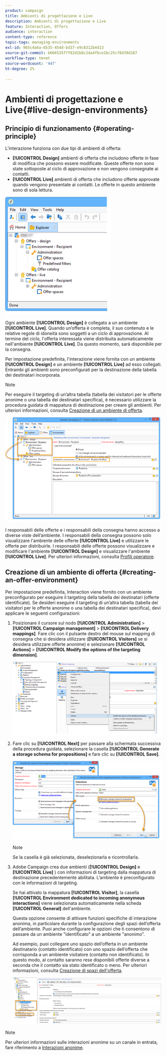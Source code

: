 ```yaml
---
product: campaign
title: Ambienti di progettazione e Live
description: Ambienti di progettazione e Live
feature: Interaction, Offers
audience: interaction
content-type: reference
topic-tags: managing-environments
exl-id: 965c4a6a-6535-454d-bd37-e9c8312b4d13
source-git-commit: b666535f7f82d1b8c2da4fbce1bc25cf8d39d187
workflow-type: tm+mt
source-wordcount: '447'
ht-degree: 2%

---
```


# Ambienti di progettazione e Live{#live-design-environments}



## Principio di funzionamento {#operating-principle}

L’interazione funziona con due tipi di ambienti di offerta:

* **[!UICONTROL Design]** ambienti di offerta che includono offerte in fase di modifica che possono essere modificate. Queste offerte non sono state sottoposte al ciclo di approvazione e non vengono consegnate ai contatti.
* **[!UICONTROL Live]** ambienti di offerta che includono offerte approvate quando vengono presentate ai contatti. Le offerte in questo ambiente sono di sola lettura.

![](assets/offer_environments_overview_001.png)

Ogni ambiente **[!UICONTROL Design]** è collegato a un ambiente **[!UICONTROL Live]**. Quando un’offerta è completa, il suo contenuto e le relative regole di idoneità sono soggetti a un ciclo di approvazione. Al termine del ciclo, l&#39;offerta interessata viene distribuita automaticamente nell&#39;ambiente **[!UICONTROL Live]**. Da questo momento, sarà disponibile per la consegna.

Per impostazione predefinita, l&#39;interazione viene fornita con un ambiente **[!UICONTROL Design]** e un ambiente **[!UICONTROL Live]** ad esso collegati. Entrambi gli ambienti sono preconfigurati per la destinazione della tabella dei destinatari incorporata.

>[!NOTE]
>
>Per eseguire il targeting di un’altra tabella (tabella dei visitatori per le offerte anonime o una tabella dei destinatari specifica), è necessario utilizzare la procedura guidata di mappatura di destinazione per creare gli ambienti. Per ulteriori informazioni, consulta [Creazione di un ambiente di offerta](#creating-an-offer-environment).

![](assets/offer_environments_overview_002.png)

I responsabili delle offerte e i responsabili della consegna hanno accesso a diverse viste dell’ambiente. I responsabili della consegna possono solo visualizzare l&#39;ambiente delle offerte **[!UICONTROL Live]** e utilizzare le offerte per distribuirle. I responsabili delle offerte possono visualizzare e modificare l&#39;ambiente **[!UICONTROL Design]** e visualizzare l&#39;ambiente **[!UICONTROL Live]**. Per ulteriori informazioni, consulta [Profili operatore](../../interaction/using/operator-profiles.md).

## Creazione di un ambiente di offerta {#creating-an-offer-environment}

Per impostazione predefinita, Interaction viene fornito con un ambiente preconfigurato per eseguire il targeting della tabella dei destinatari (offerte identificate). Se desideri eseguire il targeting di un’altra tabella (tabella dei visitatori per le offerte anonime o una tabella dei destinatari specifica), devi applicare le seguenti configurazioni:

1. Posizionare il cursore sul nodo **[!UICONTROL Administration]** > **[!UICONTROL Campaign management]** > **[!UICONTROL Delivery mappings]**. Fare clic con il pulsante destro del mouse sul mapping di consegna che si desidera utilizzare (**[!UICONTROL Visitors]** se si desidera utilizzare offerte anonime) e selezionare **[!UICONTROL Actions]** > **[!UICONTROL Modify the options of the targeting dimension]**.

   ![](assets/offer_env_anonymous_001.png)

1. Fare clic su **[!UICONTROL Next]** per passare alla schermata successiva della procedura guidata, selezionare la casella **[!UICONTROL Generate a storage schema for propositions]** e fare clic su **[!UICONTROL Save]**.

   ![](assets/offer_env_anonymous_002.png)

   >[!NOTE]
   >
   >Se la casella è già selezionata, deselezionarla e ricontrollarla.

1. Adobe Campaign crea due ambienti (**[!UICONTROL Design]** e **[!UICONTROL Live]** ) con informazioni di targeting dalla mappatura di destinazione precedentemente abilitata. L’ambiente è preconfigurato con le informazioni di targeting.

   Se hai attivato la mappatura **[!UICONTROL Visitor]**, la casella **[!UICONTROL Environment dedicated to incoming anonymous interactions]** viene selezionata automaticamente nella scheda **[!UICONTROL General]** dell&#39;ambiente.

   Questa opzione consente di attivare funzioni specifiche di interazione anonima, in particolare durante la configurazione degli spazi dell’offerta dell’ambiente. Puoi anche configurare le opzioni che ti consentono di passare da un ambiente &quot;identificato&quot; a un ambiente &quot;anonimo&quot;.

   Ad esempio, puoi collegare uno spazio dell’offerta in un ambiente destinatario (contatto identificato) con uno spazio dell’offerta che corrisponda a un ambiente visitatore (contatto non identificato). In questo modo, al contatto saranno rese disponibili offerte diverse a seconda che il contatto sia stato identificato o meno. Per ulteriori informazioni, consulta [Creazione di spazi dell&#39;offerta](../../interaction/using/creating-offer-spaces.md).

   ![](assets/offer_env_anonymous_003.png)

>[!NOTE]
>
>Per ulteriori informazioni sulle interazioni anonime su un canale in entrata, fare riferimento a [Interazioni anonime](../../interaction/using/anonymous-interactions.md).
